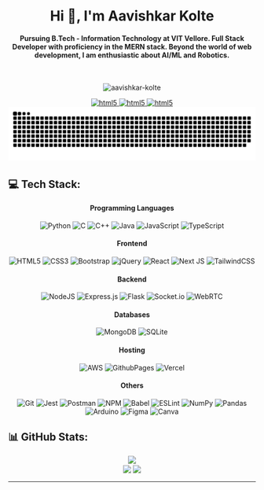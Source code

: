 <h1 align="center">Hi 👋, I'm Aavishkar Kolte</h1>

<h4 align="center">
    Pursuing B.Tech - Information Technology at VIT Vellore. Full Stack Developer with proficiency in the MERN stack. Beyond the world of web development, I am enthusiastic about AI/ML and Robotics.
</h4> <br>

<p align="center"> 
    <img height="20" src="https://komarev.com/ghpvc/?username=aavishkar-kolte&label=Profile%20views&color=0e75b6&style=for-the-badge" alt="aavishkar-kolte" /> 
</p> 
<div align="center">
    <a href="https://linkedin.com/in/aavishkar-kolte-3025aa222" target="_blank"> 
        <img src="https://img.shields.io/badge/LinkedIn-0077B5?style=for-the-badge&logo=linkedin&logoColor=white" alt="html5"  height="25"/> 
    </a>
    <a href="https://medium.com/@aavishkarkolte" target="_blank"> 
        <img src="https://img.shields.io/badge/Medium-000000?style=for-the-badge&logo=medium&logoColor=white" alt="html5"  height="25"/> 
    </a>
    <a href="mailto:aavishkarkolte@gmail.com" target="_blank"> 
        <img src="https://img.shields.io/badge/Gmail-D14836?style=for-the-badge&logo=gmail&logoColor=white" alt="html5"  height="25"/> 
    </a>
</div>

<img src="https://raw.githubusercontent.com/Aavishkar-Kolte/Aavishkar-Kolte/output/snake.svg" alt="Snake animation" />

###

## 💻 Tech Stack:

<div align="center">
<h4>Programming Languages</h4>

<img src="https://img.shields.io/badge/python-3670A0?style=for-the-badge&logo=python&logoColor=ffdd54" alt="Python">
<img src="https://img.shields.io/badge/c-%2300599C.svg?style=for-the-badge&logo=c&logoColor=white" alt="C">
<img src="https://img.shields.io/badge/c++-%2300599C.svg?style=for-the-badge&logo=c%2B%2B&logoColor=white" alt="C++">
<img src="https://img.shields.io/badge/java-%23ED8B00.svg?style=for-the-badge&logo=openjdk&logoColor=white" alt="Java">
<img src="https://img.shields.io/badge/javascript-%23323330.svg?style=for-the-badge&logo=javascript&logoColor=%23F7DF1E" alt="JavaScript">
<img src="https://img.shields.io/badge/typescript-%23007ACC.svg?style=for-the-badge&logo=typescript&logoColor=white" alt="TypeScript">

<h4>Frontend</h4>

<img src="https://img.shields.io/badge/html5-%23E34F26.svg?style=for-the-badge&logo=html5&logoColor=white" alt="HTML5">
<img src="https://img.shields.io/badge/css3-%231572B6.svg?style=for-the-badge&logo=css3&logoColor=white" alt="CSS3">
<img src="https://img.shields.io/badge/bootstrap-%238511FA.svg?style=for-the-badge&logo=bootstrap&logoColor=white" alt="Bootstrap">
<img src="https://img.shields.io/badge/jquery-%230769AD.svg?style=for-the-badge&logo=jquery&logoColor=white" alt="jQuery">
<img src="https://img.shields.io/badge/react-%2320232a.svg?style=for-the-badge&logo=react&logoColor=%2361DAFB" alt="React">
<img src="https://img.shields.io/badge/Next-black?style=for-the-badge&logo=next.js&logoColor=white" alt="Next JS">
<img src="https://img.shields.io/badge/tailwindcss-%2338B2AC.svg?style=for-the-badge&logo=tailwind-css&logoColor=white" alt="TailwindCSS">

<h4>Backend</h4>

<img src="https://img.shields.io/badge/node.js-6DA55F?style=for-the-badge&logo=node.js&logoColor=white" alt="NodeJS">
<img src="https://img.shields.io/badge/express.js-%23404d59.svg?style=for-the-badge&logo=express&logoColor=%2361DAFB" alt="Express.js">
<img src="https://img.shields.io/badge/flask-%23000.svg?style=for-the-badge&logo=flask&logoColor=white" alt="Flask">
<img src="https://img.shields.io/badge/Socket.io-black?style=for-the-badge&logo=socket.io&badgeColor=010101" alt="Socket.io">
<img src="https://img.shields.io/badge/WebRTC-blue?style=for-the-badge&logo=webrtc&badgeColor=010101" alt="WebRTC">

<h4>Databases</h4>

<img src="https://img.shields.io/badge/MongoDB-%234ea94b.svg?style=for-the-badge&logo=mongodb&logoColor=white" alt="MongoDB">
<img src="https://img.shields.io/badge/sqlite-%2307405e.svg?style=for-the-badge&logo=sqlite&logoColor=white" alt="SQLite">

<h4>Hosting</h4>

<img src="https://img.shields.io/badge/AWS-%23FF9900.svg?style=for-the-badge&logo=amazon-aws&logoColor=white" alt="AWS">
<img src="https://img.shields.io/badge/github%20pages-121013?style=for-the-badge&logo=github&logoColor=white" alt="GithubPages">
<img src="https://img.shields.io/badge/vercel-%23000000.svg?style=for-the-badge&logo=vercel&logoColor=white" alt="Vercel">

<h4>Others</h4>

<img src="https://img.shields.io/badge/Git-F05032?style=for-the-badge&logo=git&logoColor=white" alt="Git">
<img src="https://img.shields.io/badge/-jest-%23C21325?style=for-the-badge&logo=jest&logoColor=white" alt="Jest">
<img src="https://img.shields.io/badge/Postman-FF6C37?style=for-the-badge&logo=postman&logoColor=white" alt="Postman">
<img src="https://img.shields.io/badge/NPM-%23CB3837.svg?style=for-the-badge&logo=npm&logoColor=white" alt="NPM">
<img src="https://img.shields.io/badge/Babel-F9DC3e?style=for-the-badge&logo=babel&logoColor=black" alt="Babel">
<img src="https://img.shields.io/badge/ESLint-4B3263?style=for-the-badge&logo=eslint&logoColor=white" alt="ESLint">
<img src="https://img.shields.io/badge/numpy-%23013243.svg?style=for-the-badge&logo=numpy&logoColor=white" alt="NumPy">
<img src="https://img.shields.io/badge/pandas-%23150458.svg?style=for-the-badge&logo=pandas&logoColor=white" alt="Pandas">
<img src="https://img.shields.io/badge/-Arduino-00979D?style=for-the-badge&logo=Arduino&logoColor=white" alt="Arduino">
<img src="https://img.shields.io/badge/figma-%23F24E1E.svg?style=for-the-badge&logo=figma&logoColor=white" alt="Figma">
<img src="https://img.shields.io/badge/Canva-%2300C4CC.svg?style=for-the-badge&logo=Canva&logoColor=white" alt="Canva">
</div>

## 📊 GitHub Stats:

<div align="center" >
    <img height="175px" src="https://github-readme-stats.vercel.app/api?username=Aavishkar-Kolte&theme=dark&hide_border=false&include_all_commits=false&count_private=false">
</div>

<div align="center" gap="20px">
    <img height="150px" src="https://github-readme-streak-stats.herokuapp.com/?user=Aavishkar-Kolte&theme=dark&hide_border=false"> 
    <img height="150px" src="https://github-readme-stats.vercel.app/api/top-langs/?username=Aavishkar-Kolte&theme=dark&hide_border=false&include_all_commits=false&count_private=false&layout=compact" >
</div>

---
